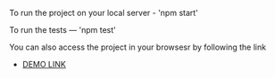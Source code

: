 To run the project on your local server -  'npm start'

To run the tests — 'npm test'

You can also access the project in your browsesr by following the link
 - [DEMO LINK](https://maxfedak.github.io/fleetsmart_test_task/)